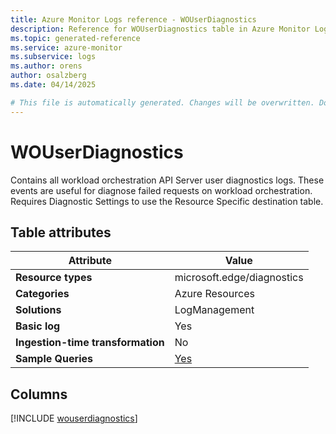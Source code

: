 ```yaml
---
title: Azure Monitor Logs reference - WOUserDiagnostics
description: Reference for WOUserDiagnostics table in Azure Monitor Logs.
ms.topic: generated-reference
ms.service: azure-monitor
ms.subservice: logs
ms.author: orens
author: osalzberg
ms.date: 04/14/2025

# This file is automatically generated. Changes will be overwritten. Do not change this file directly.
---
```


# WOUserDiagnostics

Contains all workload orchestration API Server user diagnostics logs. These events are useful for diagnose failed requests on workload orchestration. Requires Diagnostic Settings to use the Resource Specific destination table.


## Table attributes

|Attribute|Value|
|---|---|
|**Resource types**|microsoft.edge/diagnostics|
|**Categories**|Azure Resources|
|**Solutions**| LogManagement|
|**Basic log**|Yes|
|**Ingestion-time transformation**|No|
|**Sample Queries**|[Yes](/azure/azure-monitor/reference/queries/wouserdiagnostics)|



## Columns
  
[!INCLUDE [wouserdiagnostics](~/reusable-content/ce-skilling/azure/includes/azure-monitor/reference/tables/wouserdiagnostics-include.md)]
